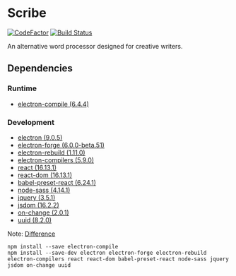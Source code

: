# Scribe
[![CodeFactor](https://www.codefactor.io/repository/github/joshuadowding/scribe/badge)](https://www.codefactor.io/repository/github/joshuadowding/scribe) [![Build Status](https://travis-ci.org/joshuadowding/scribe.svg?branch=master)](https://travis-ci.org/joshuadowding/scribe)

An alternative word processor designed for creative writers.

## Dependencies
### Runtime
- [electron-compile (6.4.4)](https://www.npmjs.com/package/electron-compile)

### Development
- [electron (9.0.5)](https://github.com/electron/electron)
- [electron-forge (6.0.0-beta.51)](https://github.com/electron-userland/electron-forge)
- [electron-rebuild (1.11.0)](https://github.com/electron/electron-rebuild)
- [electron-compilers (5.9.0)](https://www.npmjs.com/package/electron-compile)
- [react (16.13.1)](https://www.npmjs.com/package/react)
- [react-dom (16.13.1)](https://www.npmjs.com/package/react-dom)
- [babel-preset-react (6.24.1)](https://www.npmjs.com/package/babel-preset-react)
- [node-sass (4.14.1)](https://www.npmjs.com/package/node-sass)
- [jquery (3.5.1)](https://www.npmjs.com/package/jquery)
- [jsdom (16.2.2)](https://www.npmjs.com/package/jsdom)
- [on-change (2.0.1)](https://github.com/sindresorhus/on-change)
- [uuid (8.2.0)](https://www.npmjs.com/package/uuid)

Note: [Difference](https://medium.com/@dylanavery720/npmmmm-1-dev-dependencies-dependencies-8931c2583b0c#:~:text=The%20difference%20between%20these%20two,an%20npm%20install%20%2D%2Dsave.)

```shell script
npm install --save electron-compile
npm install --save-dev electron electron-forge electron-rebuild electron-compilers react react-dom babel-preset-react node-sass jquery jsdom on-change uuid
```
